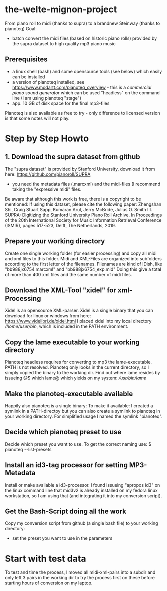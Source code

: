 # the-welte-mignon-project
From piano roll to midi (thanks to supra) to a brandnew Steinway (thanks to pianoteq)
Goal:
* batch convert the midi files (based on historic piano rolls) provided by the supra dataset to high quality mp3 piano music

## Prerequisites

* a linux shell (bash) and some opensource tools (see below) which easily can be installed
* a version of pianoteq installed, see https://www.modartt.com/pianoteq_overview - this is a *commercial piano sound generator* which can be used "headless" on the command line (I am using pianoteq "stage")
* app. 10 GB of disk space for the final mp3-files

Pianoteq is also available as free to try - only difference to licensed version is that some notes will not play.

# Step by Step Howto

## 1. Download the supra dataset from github

The "supra dataset" is provided by Stanford University, download it from here: https://github.com/pianoroll/SUPRA
* you need the metadata files (.marcxml) and the midi-files (I recommend taking the "expressive midi" files.

Be aware that although this work is free, there is a copyright to be mentioned:
If using this dataset, please cite the following paper:
Zhengshan Shi, Craig Stuart Sapp, Kumaran Arul, Jerry McBride, Julius O. Smith III. SUPRA: Digitizing the Stanford University Piano Roll Archive. In Proceedings of the 20th International Society for Music Information Retrieval Conference (ISMIR), pages 517-523, Delft, The Netherlands, 2019.

## Prepare your working directory

Create one single working folder (for easier processing) and copy all midi and xml files to this folder.
Midi and XML-Files are organized into subfolders according to the first letter of the filenames.
Filenames are kind of IDish, like  "bb988jx6754.marcxml" and "bb988jx6754_exp.mid"
Doing this give a total of more than 400 xml files and the same number of midi files.

## Download the XML-Tool "xidel" for xml-Processing

Xidel is an opensource XML-parser. 
Xidel is a single binary that you can download for linux or windows from here: https://www.videlibri.de/xidel.html
I placed xidel into my local directory */home/user/bin*, which is included in the PATH environment.

## Copy the lame executable to your working directory

Pianoteq headless requires for converting to mp3 the lame-executable. PATH is not resolved. Pianoteq only looks in the current directory, so I simply copied the binary to the working dir.
Find out where lame resides by issueing
@$ which lame@
which yields on my system: */usr/bin/lame*

## Make the pianoteq-executable available

Happily also pianoteq is a single binary:
To make it available: I created a symlink in a PATH-directoy but you can also create a symlink to pianoteq in your working directory. For simplified usage I named the symlink "pianoteq".

## Decide which pianoteq preset to use

Decide which preset you want to use. To get the correct naming use:
$ pianoteq --list-presets

## Install an id3-tag processor for setting MP3-Metadata

Install or make available a id3-processor. I found issueing "apropos id3" on the linux command line that mid3v2 is already installed on my fedora linux workstation, so I am using that (and integrating it into my conversion script).

## Get the Bash-Script doing all the work

Copy my conversion script from github (a single bash file) to your working directory:

* set the preset you want to use in the parameters

# Start with test data

To test and time the process, I moved all midi-xml-pairs into a subdir and only left 3 pairs in the working dir to try the process first on these before starting hours of conversion on my laptop.

